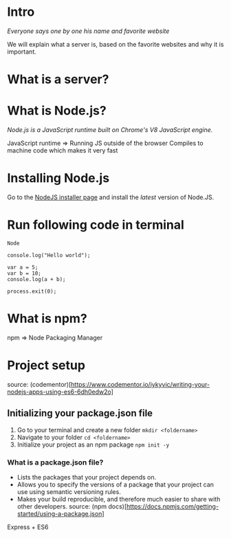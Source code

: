 # Intro
_Everyone says one by one his name and favorite website_

We will explain what a server is, based on the favorite websites and why it is important.

# What is a server?

# What is Node.js?
_Node.js is a JavaScript runtime built on Chrome's V8 JavaScript engine._

JavaScript runtime => Running JS outside of the browser
Compiles to machine code which makes it very fast

# Installing Node.js
Go to the [NodeJS installer page](https://nodejs.org/en/download/current/) and install the *latest* version of Node.JS.


# Run following code in terminal
```
Node

console.log("Hello world");

var a = 5;
var b = 10;
console.log(a + b);

process.exit(0);
```

# What is npm?
npm => Node Packaging Manager


# Project setup
source: (codementor)[https://www.codementor.io/iykyvic/writing-your-nodejs-apps-using-es6-6dh0edw2o]
## Initializing your package.json file
1. Go to your terminal and create a new folder `mkdir <foldername>`
2. Navigate to your folder `cd <foldername>`
3. Initialize your project as an npm package `npm init -y`
### What is a package.json file?
- Lists the packages that your project depends on.
- Allows you to specify the versions of a package that your project can use using semantic versioning rules.
- Makes your build reproducible, and therefore much easier to share with other developers.
source: (npm docs)[https://docs.npmjs.com/getting-started/using-a-package.json]



Express + ES6
